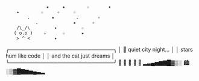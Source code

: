                    ★     ★        ☆       ✦
        ✦        ☆     ✧     ☆
            .        ★        .       ✧
               .             ★      ✧
        /\_/\         ✦         ☆
       ( o.o )    ✧      ☆      ★
        > ^ <         ✦
   ╭────────────────────────────╮
   │   🌙  quiet city night...   │
   │   stars hum like code       │
   │   and the cat just dreams   │
   ╰────────────────────────────╯
      🌲     🌲     🌲     🌲     🌲
   ▂▃▄▅▆▇█▓▒░    🏙    ░▒▓█▇▆▅▄▃▂


<!--
**NDGrimmy/NDGrimmy** is a ✨ _special_ ✨ repository because its `README.md` (this file) appears on your GitHub profile.

Here are some ideas to get you started:

- 🔭 I’m currently working on ...
- 🌱 I’m currently learning ...
- 👯 I’m looking to collaborate on ...
- 🤔 I’m looking for help with ...
- 💬 Ask me about ...
- 📫 How to reach me: ...
- 😄 Pronouns: ...
- ⚡ Fun fact: ...
-->
